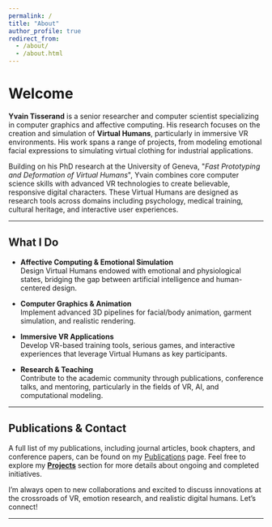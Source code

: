 ```yaml
---
permalink: /
title: "About"
author_profile: true
redirect_from: 
  - /about/
  - /about.html
---
```


# Welcome
**Yvain Tisserand** is a senior researcher and computer scientist specializing in computer graphics and affective computing. His research focuses on the creation and simulation of **Virtual Humans**, particularly in immersive VR environments. His work spans a range of projects, from modeling emotional facial expressions to simulating virtual clothing for industrial applications.

Building on his PhD research at the University of Geneva, "*Fast Prototyping and Deformation of Virtual Humans*", Yvain combines core computer science skills with advanced VR technologies to create believable, responsive digital characters. These Virtual Humans are designed as research tools across domains including psychology, medical training, cultural heritage, and interactive user experiences.


---

## What I Do

- **Affective Computing & Emotional Simulation**  
  Design Virtual Humans endowed with emotional and physiological states, bridging the gap between artificial intelligence and human-centered design.

- **Computer Graphics & Animation**  
  Implement advanced 3D pipelines for facial/body animation, garment simulation, and realistic rendering.

- **Immersive VR Applications**  
  Develop VR-based training tools, serious games, and interactive experiences that leverage Virtual Humans as key participants.

- **Research & Teaching**  
  Contribute to the academic community through publications, conference talks, and mentoring, particularly in the fields of VR, AI, and computational modeling.

---

## Publications & Contact

A full list of my publications, including journal articles, book chapters, and conference papers, can be found on my [Publications](/publications/) page. Feel free to explore my **[Projects](/projects/)** section for more details about ongoing and completed initiatives.


I’m always open to new collaborations and excited to discuss innovations at the crossroads of VR, emotion research, and realistic digital humans. Let’s connect!


---